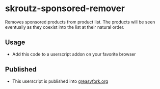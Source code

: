# skroutz-sponsored-remover
Removes sponsored products from product list. The products will be seen eventually as they coexist into the list at their natural order.

## Usage

- Add this code to a userscript addon on your favorite browser


## Published

- This userscript is published into [greasyfork.org](https://greasyfork.org/en/scripts/481045-skroutz-sponsored-remover)